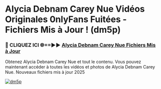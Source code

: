 # Alycia Debnam Carey Nue Vidéos Originales 0nlyFans Fuitées - Fichiers Mis à Jour ! (dm5p)

<h3>🔴 CLIQUEZ ICI 🌐==►► <a href="https://tinyurl.com/2pmr4ezf" rel="nofollow">Alycia Debnam Carey Nue Fichiers Mis à Jour</a></h3>

Obtenez Alycia Debnam Carey Nue et tout le contenu. Vous pouvez maintenant accéder à toutes les vidéos et photos de Alycia Debnam Carey Nue. Nouveaux fichiers mis à jour 2025

[![dm5p](https://i.imgur.com/6SNvagu.gif)](https://tinyurl.com/2pmr4ezf)
